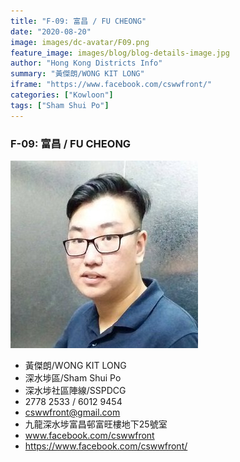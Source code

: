 ```yaml
---
title: "F-09: 富昌 / FU CHEONG"
date: "2020-08-20"
image: images/dc-avatar/F09.png
feature_image: images/blog/blog-details-image.jpg
author: "Hong Kong Districts Info"
summary: "黃傑朗/WONG KIT LONG"
iframe: "https://www.facebook.com/cswwfront/"
categories: ["Kowloon"]
tags: ["Sham Shui Po"]
---
```


### F-09: 富昌 / FU CHEONG  
![](/images/dc-avatar/F09.png)  

 - 黃傑朗/WONG KIT LONG  
 - 深水埗區/Sham Shui Po  
 - 深水埗社區陣線/SSPDCG  
 - 2778 2533 / 6012 9454  
 - cswwfront@gmail.com  
 - 九龍深水埗富昌邨富旺樓地下25號室  
 - www.facebook.com/cswwfront  
 - https://www.facebook.com/cswwfront/
